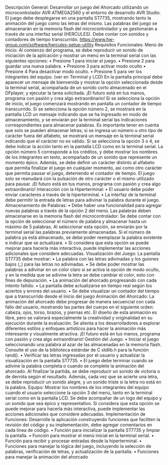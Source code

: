 Descripción General:
Desarrollar un juego del Ahorcado utilizando un microcontrolador AVR ATMEGA2560 y el
entorno de desarrollo AVR Studio. El juego debe desplegarse en una pantalla ST7735,
mostrando tanto la animación del juego como las letras del mismo. Las palabras del juego se
almacenarán en la memoria flash del microcontrolador y se gestionarán a través de una
interfaz serial (HERCULES). Debe contar con sonidos y contadores de tiempo transcurrido.
https://www.hw-group.com/software/hercules-setup-utility
Requisitos Funcionales:
Menú de Inicio:
Al comienzo del programa, se debe reproducir un sonido de iniciación de la aplicación y
mostrar un menú en la terminal serial con las siguientes opciones:
• Presione 1 para iniciar el juego.
• Presione 2 para guardar una nueva palabra.
• Presione 3 para activar modo oculto
• Presione 4 Para desactivar modo oculto.
• Presione 5 para ver los integrantes del equipo. (ver en Terminal y LCD)
En la pantalla principal debe aparecer un mensaje de bienvenida y mostrar la opción
seleccionada desde la terminal serial, acompañada de un sonido corto almacenado en el
DFplayer, y ejecutar la tarea solicitada.
¡El futuro está en tus manos, programa con pasión y crea algo extraordinario!
Si se selecciona la opción de inicio, el juego comenzará mostrando en pantalla un contador
de tiempo transcurrido. Si se selecciona la opción número 2, se mostrará en la pantalla LCD
un mensaje indicando que se ha ingresado en modo de almacenamiento, y se enviarán por la
terminal serial las indicaciones correspondientes para almacenar palabras. Es importante
tener en cuenta que solo se pueden almacenar letras; si se ingresa un número u otro tipo de
carácter fuera del alfabeto, se mostrará un mensaje en la terminal serial indicando que el
carácter no es válido.
Si se selecciona la opción 3 o 4, se debe indicar la acción tanto en la pantalla LCD como en
la terminal serial. La opción número 5 corresponde a los créditos, y debe mostrar los nombres
de los integrantes en texto, acompañado de un sonido que represente un momento épico.
Además, se debe definir un carácter distinto al alfabeto que permita finalizar el juego en
cualquier momento, así como otro carácter que permita pausar el juego, deteniendo el
contador de tiempo. El juego solo se reanudará con la pulsación de otro carácter o el mismo
utilizado para pausar.
¡El futuro está en tus manos, programa con pasión y crea algo extraordinario!
Interacción con la Hiperterminal:
• El usuario debe poder enviar caracteres a través de la hiperterminal.
• La interfaz de la terminal debe permitir la entrada de letras para adivinar la palabra
durante el juego.
Almacenamiento de Palabras:
• Debe haber una funcionalidad para agregar nuevas palabras a través de la opción 2
del menú. Las palabras deben almacenarse en la memoria flash del microcontrolador.
Se debe contar con la opción de seleccionar el número de palabra y almacenar hasta
un máximo de 5 palabras. Al seleccionar esta opción, se enviarán por la terminal serial
las palabras previamente almacenadas. Si el número de palabra ya está almacenado,
se debe poder reemplazar la palabra existente e indicar que se actualizará.
• Si considera que esta opción se puede mejorar para hacerla más interactiva, puede
implementar las acciones adicionales que considere adecuadas.
Visualización del Juego:
La pantalla ST7735 debe mostrar:
• La palabra con las letras adivinadas y los guiones bajos (_) para las letras no
adivinadas.
• Se debe poder mostrar las palabras a adivinar en un color claro si se activa la opción
de modo oculto, y en la medida que se adivine la letra se debe cambiar el color, esto
con fines de depuración.
• La animación del ahorcado progresando con cada intento fallido.
• La pantalla debe actualizarse en tiempo real según los aciertos y errores del usuario.
• Se debe visualizar un contador del tiempo que a transcurrido desde el inicio del juego
Animación del Ahorcado:
La animación del ahorcado debe progresar de manera secuencial con cada fallo del usuario,
mostrando las partes del cuerpo en el siguiente orden: cabeza, ojos, torso, brazos, y piernas
etc. El diseño de esta animación es libre, pero se valorará especialmente la creatividad y
originalidad en su ejecución durante la evaluación. Se alienta a los desarrolladores a explorar
diferentes estilos y enfoques artísticos para hacer la animación más interesante y visualmente
atractiva.
¡El futuro está en tus manos, programa con pasión y crea algo extraordinario!
Gestión del Juego:
• Iniciar el juego seleccionando una palabra al azar de las almacenadas en la memoria
flash. Consulte el uso de la biblioteca estándar de C stdlib.h para la función rand().
• Verificar las letras ingresadas por el usuario y actualizar la visualización en la pantalla
ST7735.
• El juego debe terminar cuando se adivine la palabra completa o cuando se complete
la animación del ahorcado. Al finalizar la partida, se debe reproducir un sonido de
victoria o de derrota según el resultado. Además, cada vez que se acierte una letra,
se debe reproducir un sonido alegre, y un sonido triste si la letra no está en la
palabra.
Equipo:
Mostrar los nombres de los integrantes del equipo cuando el usuario seleccione la opción 3
del menú, tanto en la terminal serial como en la pantalla LCD. Se debe acompañar de un
logo del equipo y un sonido que sea épico y representativo.
Si considera que esta opción se puede mejorar para hacerla más interactiva, puede
implementar las acciones adicionales que considere adecuadas.
Implementación de Funciones:
Desarrolle la aplicación construyendo funciones que faciliten la revisión del código y su
implementación, debe agregar comentarios en cada línea de código.
• Función para inicializar la pantalla ST7735 y limpiar la pantalla.
• Función para mostrar el menú inicial en la terminal serial.
• Función para recibir y procesar entradas desde la hiperterminal.
• Funciones para manejar la lógica del juego, incluyendo la selección de palabras,
verificación de letras, y actualización de la pantalla.
• Funciones para manejar la animación del ahorcado
